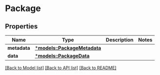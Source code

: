 # Package

## Properties
Name | Type | Description | Notes
------------ | ------------- | ------------- | -------------
**metadata** | [***models::PackageMetadata**](PackageMetadata.md) |  | 
**data** | [***models::PackageData**](PackageData.md) |  | 

[[Back to Model list]](../README.md#documentation-for-models) [[Back to API list]](../README.md#documentation-for-api-endpoints) [[Back to README]](../README.md)


